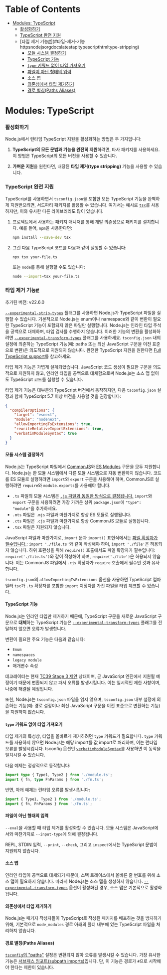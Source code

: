 # Table of Contents

- [Modules: TypeScript](#modules-typescript)
    - [활성화하기](#활성화하기)
    - [TypeScript 완전 지원](#typescript-완전-지원)
    - [타입 제거 기능[#](https://nodejs.org/docs/latest/api/typescript.html#type-stripping)](#타입-제거-기능httpsnodejsorgdocslatestapitypescripthtmltype-stripping)
      - [모듈 시스템 결정하기](#모듈-시스템-결정하기)
      - [TypeScript 기능](#typescript-기능)
      - [`type` 키워드 없이 타입 가져오기](#type-키워드-없이-타입-가져오기)
      - [파일이 아닌 형태의 입력](#파일이-아닌-형태의-입력)
      - [소스 맵](#소스-맵)
      - [의존성에서 타입 제거하기](#의존성에서-타입-제거하기)
      - [경로 별칭(Paths Aliases)](#경로-별칭paths-aliases)

# Modules: TypeScript





### 활성화하기

Node.js에서 런타임 TypeScript 지원을 활성화하는 방법은 두 가지입니다:

1. **TypeScript의 모든 문법과 기능을 완전히 지원**하려면, 타사 패키지를 사용하세요. 이 방법은 TypeScript의 모든 버전을 사용할 수 있습니다.

2. **가벼운 지원**을 원한다면, 내장된 **타입 제거(type stripping)** 기능을 사용할 수 있습니다.


### TypeScript 완전 지원

TypeScript를 사용하면서 `tsconfig.json`을 포함한 모든 TypeScript 기능을 완벽하게 지원받으려면, 서드파티 패키지를 활용할 수 있습니다. 여기서는 예시로 [`tsx`](https://tsx.is/)를 사용하지만, 이와 유사한 다른 라이브러리도 많이 있습니다.

1. 프로젝트에서 사용하는 패키지 매니저를 통해 개발 의존성으로 패키지를 설치합니다. 예를 들어, `npm`을 사용한다면:

    ```bash
    npm install --save-dev tsx
    ```

2. 그런 다음 TypeScript 코드를 다음과 같이 실행할 수 있습니다:

    ```bash
    npx tsx your-file.ts
    ```

    또는 `node`를 통해 실행할 수도 있습니다:

    ```bash
    node --import=tsx your-file.ts
    ```


### 타입 제거 기능[#](https://nodejs.org/docs/latest/api/typescript.html#type-stripping)

추가된 버전: v22.6.0

[`--experimental-strip-types`](https://nodejs.org/docs/latest/api/cli.html#--experimental-strip-types) 플래그를 사용하면 Node.js가 TypeScript 파일을 실행할 수 있습니다. 기본적으로 Node.js는 enum이나 namespace와 같이 변환이 필요한 TypeScript 기능이 포함되지 않은 파일만 실행합니다. Node.js는 인라인 타입 주석을 공백으로 대체하며, 타입 검사를 수행하지 않습니다. 이러한 기능의 변환을 활성화하려면 [`--experimental-transform-types`](https://nodejs.org/docs/latest/api/cli.html#--experimental-transform-types) 플래그를 사용하세요. `tsconfig.json` 내의 설정에 의존하는 TypeScript 기능(예: paths 또는 최신 JavaScript 구문을 이전 표준으로 변환)은 의도적으로 지원되지 않습니다. 완전한 TypeScript 지원을 원한다면 [Full TypeScript support](https://nodejs.org/docs/latest/api/typescript.html#full-typescript-support)를 참고하세요.

타입 제거 기능은 가볍게 설계되었습니다. JavaScript 코드 생성이 필요한 구문을 의도적으로 지원하지 않고, 인라인 타입을 공백으로 대체함으로써 Node.js는 소스 맵 없이도 TypeScript 코드를 실행할 수 있습니다.

타입 제거 기능은 대부분의 TypeScript 버전에서 동작하지만, 다음 `tsconfig.json` 설정과 함께 TypeScript 5.7 이상 버전을 사용할 것을 권장합니다:

```json
{
  "compilerOptions": {
    "target": "esnext",
    "module": "nodenext",
    "allowImportingTsExtensions": true,
    "rewriteRelativeImportExtensions": true,
    "verbatimModuleSyntax": true
  }
}
```


#### 모듈 시스템 결정하기

Node.js는 TypeScript 파일에서 [CommonJS](https://nodejs.org/docs/latest/api/modules.html)와 [ES Modules](https://nodejs.org/docs/latest/api/esm.html) 구문을 모두 지원합니다. Node.js는 한 모듈 시스템에서 다른 모듈 시스템으로 자동 변환하지 않습니다. 코드를 ES 모듈로 실행하려면 `import`와 `export` 구문을 사용해야 하며, CommonJS로 실행하려면 `require`와 `module.exports`를 사용해야 합니다.

- `.ts` 파일의 모듈 시스템은 [`.js` 파일과 동일한 방식으로 결정됩니다.](https://nodejs.org/docs/latest/api/packages.html#determining-module-system) `import`와 `export` 구문을 사용하려면 가장 가까운 상위 `package.json`에 `"type": "module"`을 추가하세요.
- `.mts` 파일은 `.mjs` 파일과 마찬가지로 항상 ES 모듈로 실행됩니다.
- `.cts` 파일은 `.cjs` 파일과 마찬가지로 항상 CommonJS 모듈로 실행됩니다.
- `.tsx` 파일은 지원되지 않습니다.

JavaScript 파일과 마찬가지로, `import` 문과 `import()` 표현식에서는 [파일 확장자가 필수입니다.](https://nodejs.org/docs/latest/api/esm.html#mandatory-file-extensions): `import './file.ts'`와 같이 작성해야 하며, `import './file'`은 허용되지 않습니다. 하위 호환성을 위해 `require()` 호출에서도 파일 확장자가 필수입니다: `require('./file.ts')`와 같이 작성해야 하며, `require('./file')`은 허용되지 않습니다. 이는 CommonJS 파일에서 `.cjs` 확장자가 `require` 호출에서 필수인 것과 유사합니다.

`tsconfig.json`의 `allowImportingTsExtensions` 옵션을 사용하면 TypeScript 컴파일러 `tsc`가 `.ts` 확장자를 포함한 `import` 지정자를 가진 파일을 타입 체크할 수 있습니다.


#### TypeScript 기능

Node.js는 인라인 타입만 제거하기 때문에, TypeScript 구문을 새로운 JavaScript 구문으로 **대체**하는 TypeScript 기능은 [`--experimental-transform-types`](https://nodejs.org/docs/latest/api/cli.html#--experimental-transform-types) 플래그를 전달하지 않으면 오류가 발생합니다.

변환이 필요한 주요 기능은 다음과 같습니다:

-   `Enum`
-   `namespaces`
-   `legacy module`
-   매개변수 속성

데코레이터는 현재 [TC39 Stage 3 제안](https://github.com/tc39/proposal-decorators) 상태이며, 곧 JavaScript 엔진에서 지원될 예정이기 때문에 변환되지 않고 파서 오류를 발생시킵니다. 이는 일시적인 제한 사항이며, 나중에 해결될 예정입니다.

또한, Node.js는 `tsconfig.json` 파일을 읽지 않으며, `tsconfig.json` 내부 설정에 의존하는 기능(예: 경로 설정이나 최신 JavaScript 구문을 이전 표준으로 변환하는 기능)을 지원하지 않습니다.


#### `type` 키워드 없이 타입 가져오기

타입 제거의 특성상, 타입을 올바르게 제거하려면 `type` 키워드가 필요합니다. `type` 키워드를 사용하지 않으면 Node.js는 해당 import를 값 import로 처리하며, 이는 런타임 오류를 발생시킵니다. tsconfig 옵션인 [`verbatimModuleSyntax`](https://www.typescriptlang.org/tsconfig/#verbatimModuleSyntax)를 사용하면 이 동작을 일치시킬 수 있습니다.

다음 예제는 정상적으로 동작합니다:

```ts
import type { Type1, Type2 } from './module.ts';
import { fn, type FnParams } from './fn.ts';
```

반면, 아래 예제는 런타임 오류를 발생시킵니다:

```ts
import { Type1, Type2 } from './module.ts';
import { fn, FnParams } from './fn.ts';
```


#### 파일이 아닌 형태의 입력

`--eval`을 사용할 때 타입 제거를 활성화할 수 있습니다. 모듈 시스템은 JavaScript에서와 마찬가지로 `--input-type`에 의해 결정됩니다.

REPL, STDIN 입력, `--print`, `--check`, 그리고 `inspect`에서는 TypeScript 문법이 지원되지 않습니다.


#### 소스 맵

인라인 타입이 공백으로 대체되기 때문에, 스택 트레이스에서 올바른 줄 번호를 위해 소스 맵이 필요하지 않습니다. 따라서 Node.js는 소스 맵을 생성하지 않습니다. [`--experimental-transform-types`](https://nodejs.org/docs/latest/api/cli.html#--experimental-transform-types) 옵션이 활성화된 경우, 소스 맵은 기본적으로 활성화됩니다.


#### 의존성에서 타입 제거하기

Node.js는 패키지 작성자들이 TypeScript로 작성된 패키지를 배포하는 것을 방지하기 위해, 기본적으로 `node_modules` 경로 아래의 폴더 내부에 있는 TypeScript 파일을 처리하지 않습니다.


#### 경로 별칭(Paths Aliases)

[`tsconfig`의 "paths"](https://www.typescriptlang.org/tsconfig/#paths) 설정은 변환되지 않아 오류를 발생시킬 수 있습니다. 가장 유사한 기능은 [서브패스 임포트(subpath imports)](https://nodejs.org/docs/latest/api/packages.html#subpath-imports)입니다. 단, 이 기능은 경로가 `#`으로 시작해야 한다는 제한이 있습니다.


